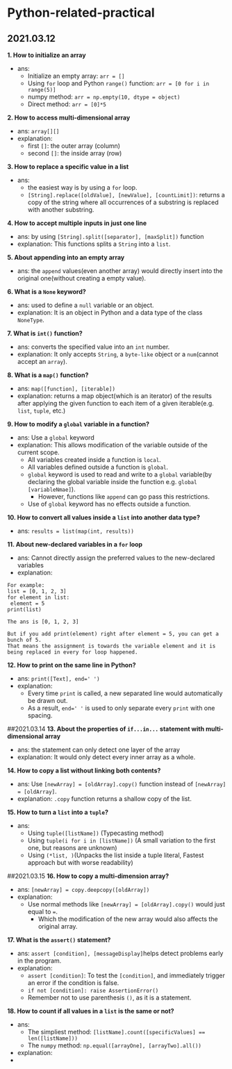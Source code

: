 # Python-related-practical
## 2021.03.12
**1. How to initialize an array**
   - ans: 
      - Initialize an empty array: `arr = []`
      - Using `for` loop and Python `range()` function: `arr = [0 for i in range(5)]`
      - numpy method: `arr = np.empty(10, dtype = object)`
      - Direct method: `arr = [0]*5`
      
**2. How to access multi-dimensional array**
   - ans: `array[][]`
   - explanation:
      - first `[]`: the outer array (column)
      - second `[]`: the inside array (row)
     
**3. How to replace a specific value in a list**
   - ans: 
      - the easiest way is by using a `for` loop.
      - `[String].replace([oldValue], [newValue], [countLimit])`: returns a copy of the string where all occurrences of a substring is replaced with another substring.

**4. How to accept multiple inputs in just one line**
   - ans: by using `[String].split([separator], [maxSplit])` function
   - explanation: This functions splits a `String` into a `list`.

**5. About appending into an empty array**
   - ans: the `append` values(even another array) would directly insert into the original one(without creating a empty value).

**6. What is a `None` keyword?**
   - ans: used to define a `null` variable or an object.
   - explanation: It is an object in Python and a data type of the class `NoneType`.

**7. What is `int()` function?**
   - ans: converts the specified value into an `int` number.
   - explanation: It only accepts `String`, a `byte-like` object or a `num`(cannot accept an `array`).

**8. What is a `map()` function?**
   - ans: `map([function], [iterable])`
   - explanation: returns a map object(which is an iterator) of the results after applying the given function to each item of a given iterable(e.g. `list`, `tuple`, etc.) 

**9. How to  modify a `global` variable in a function?**
   - ans: Use a `global` keyword
   - explanation: This allows modification of the variable outside of the current scope.
      - All variables created inside a function is `local`.
      - All variables defined outside a function is `global`.
      - `global` keyword is used to read and write to a `global` variable(by declaring the global variable inside the function e.g. `global [variableNmae]`).
         - However, functions like `append` can go pass this restrictions.
      - Use of `global` keyword has no effects outside a function.
      

**10. How to convert all values inside a `list` into another data type?**
   - ans: `results = list(map(int, results))`

**11. About new-declared variables in a `for` loop**
   - ans: Cannot directly assign the preferred values to the new-declared variables
   - explanation:
   ```
   For example:
   list = [0, 1, 2, 3]
   for element in list:
    element = 5
   print(list)
   
   The ans is [0, 1, 2, 3]
   
   But if you add print(element) right after element = 5, you can get a bunch of 5.
   That means the assignment is towards the variable element and it is being replaced in every for loop happened.
   ```

**12. How to print on the same line in Python?**
   - ans: `print([Text], end=' ')`
   - explanation:
      - Every time `print` is called, a new separated line would automatically be drawn out.
      - As a result, `end=' '` is used to only separate every `print` with one spacing.

##2021.03.14
**13. About the properties of `if...in...` statement with multi-dimensional array**
   - ans: the statement can only detect one layer of the array
   - explanation: It would only detect every inner array as a whole.

**14. How to copy a list without linking both contents?**
   - ans: Use `[newArray] = [oldArray].copy()` function instead of `[newArray] = [oldArray]`.
   - explanation: `.copy` function returns a shallow copy of the list.

**15. How to turn a `list` into a `tuple`?**
   - ans:
      - Using `tuple([listName])` (Typecasting method)
      - Using `tuple(i for i in [listName])` (A small variation to the first one, but reasons are unknown)
      - Using `(*list, )`(Unpacks the list inside a tuple literal, Fastest approach but with worse readability)

##2021.03.15
**16. How to copy a multi-dimension array?**
   - ans: `[newArray] = copy.deepcopy([oldArray])`
   - explanation: 
      - Use normal methods like `[newArray] = [oldArray].copy()` would just equal to `=`.
         - Which the modification of the new array would also affects the original array.

**17. What is the `assert()` statement?**
   - ans: `assert [condition], [messageDisplay]`helps detect problems early in the program.
   - explanation:
      - `assert [condition]`: To test the `[condition]`, and immediately trigger an error if the condition is false.
      - `if not [condition]: raise AssertionError()`
      - Remember not to use parenthesis `()`, as it is a statement.

**18. How to count if all values in a `list` is the same or not?**
   - ans:
      - The simpliest method: `[listName].count([specificValues] == len([listName]))`
      - The `numpy` method: `np.equal([arrayOne], [arrayTwo].all())`
   - explanation:
   - 

